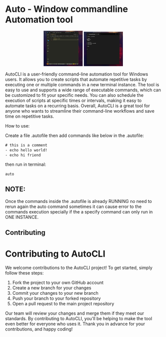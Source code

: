  # Auto - Window commandline Automation tool

<p align="center">
  <img width="25%" height="25%" src="https://github.com/marcuwynu23/Auto/blob/main/docs/images/1.jpg" />
   <img width="25%" height="25%" src="https://github.com/marcuwynu23/Auto/blob/main/docs/images/2.jpg" />
</p>

AutoCLI is a user-friendly command-line automation tool for Windows users. It allows you to create scripts that automate repetitive tasks by executing one or multiple commands in a new terminal instance. The tool is easy to use and supports a wide range of executable commands, which can be customized to fit your specific needs. You can also schedule the execution of scripts at specific times or intervals, making it easy to automate tasks on a recurring basis. Overall, AutoCLI is a great tool for anyone who wants to streamline their command-line workflows and save time on repetitive tasks.


How to use:

Create a file .autofile then add commands like below in the .autofile:
```
# this is a comment
- echo hello world!
- echo hi friend
```

then run in terminal:
```
auto
```

## NOTE:
Once the commands inside the .autofile is already RUNNING no need to rerun again the auto command sometimes it can cause error to the commands execution
specially if the a specify command can only run in ONE INSTANCE.


<!-- CONTRIBUTING -->
## Contributing
# Contributing to AutoCLI

We welcome contributions to the AutoCLI project! To get started, simply follow these steps:

1. Fork the project to your own GitHub account
2. Create a new branch for your changes
3. Commit your changes to your new branch
4. Push your branch to your forked repository
5. Open a pull request to the main project repository

Our team will review your changes and merge them if they meet our standards. By contributing to AutoCLI, you'll be helping to make the tool even better for everyone who uses it. Thank you in advance for your contributions, and happy coding!

